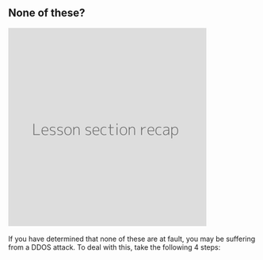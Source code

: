 ## None of these?
![](recap.png)

If you have determined that none of these are at fault, you may be suffering from a DDOS attack. To deal with this, take the following 4 steps:
